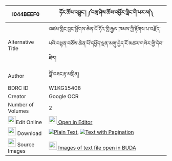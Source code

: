 |I044BEEF0|ཧོར་ཆོས་འབྱུང་། ༼བཀྲ་ཤིས་ཆོས་འབྱོར་གླིང་གི་པར་མ།༽ 
| --- | --- 
|Alternative Title |འཛམ་གླིང་བྱང་ཕྱོགས་ཆེན་པོ་ཧོར་གྱི་རྒྱལ་ཁམས་ཀྱི་རྟོགས་པ་བརྗོད་པའི་བསྟན་བཅོས་ཆེན་པོ་དཔྱོད་ལྡན་མགུ་བྱེད་ངོ་མཚར་གསེར་གྱི་དེབ་ཐེར།
|Author| བློ་བཟང་རྟ་མགྲིན།
|BDRC ID | W1KG15408
|Creator | Google OCR
|Number of Volumes| 2
|<img width="25" src="https://img.icons8.com/color/25/000000/edit-property.png">Edit Online| [<img width="25" src="https://avatars.githubusercontent.com/u/45091458?s=200&v=4"> Open in Editor](http://editor.openpecha.org/I044BEEF0)
|<img width="25" src="https://img.icons8.com/fluent/48/000000/download-2.png"/>  Download | [![](https://img.icons8.com/color/20/000000/txt.png)Plain Text](https://github.com/Openpecha/I044BEEF0/releases/download/v1/hor_chojung_tashi_chojor_ling__plain_I044BEEF0.zip), [![](https://img.icons8.com/color/20/000000/txt.png)Text with Pagination](https://github.com/Openpecha/I044BEEF0/releases/download/v1/hor_chojung_tashi_chojor_ling__pages_I044BEEF0.zip)
|<img width="25" src="https://img.icons8.com/plasticine/100/000000/pictures-folder.png"/>  Source Images | [<img width="25" src="https://library.bdrc.io/icons/BUDA-small.svg"> Images of text file open in BUDA](https://library.bdrc.io/show/bdr:W1KG15408)
